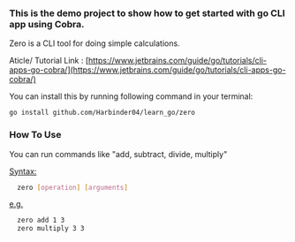 ### This is the demo project to show how to get started with go CLI app using Cobra. 
Zero is a CLI tool for doing simple calculations. 

Aticle/ Tutorial Link : [https://www.jetbrains.com/guide/go/tutorials/cli-apps-go-cobra/](https://www.jetbrains.com/guide/go/tutorials/cli-apps-go-cobra/)

You can install this by running following command in your terminal: 
```
go install github.com/Harbinder04/learn_go/zero
```

### How To Use
You can run commands like "add, subtract, divide, multiply"

<ins>Syntax:</ins>
```bash
  zero [operation] [arguments]
```
<ins>e.g.</ins>
```bash
  zero add 1 3
  zero multiply 3 3
```
